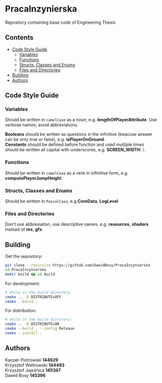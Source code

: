# PracaInzynierska
Repository containing base code of Engineering Thesis

## Contents
- [Code Style Guide](#code-style-guide)
  - [Variables](#variables)
  - [Functions](#functions)
  - [Structs, Classes and Enums](#structs-classes-and-enums)
  - [Files and Directories](#files-and-directories)
- [Building](#building)
- [Authors](#authors)

## Code Style Guide
### Variables
Should be written in `camelCase` as a noun, e.g. **lengthOfPlayerAttribute**.
Use verbose names, avoid abbreviations.

**Booleans** should be written as questions in the infinitive (beacuse answer can be only true or false), e.g. **isPlayerOnGround**. \
**Constants** should be defined before function and used multiple times should be written all capital with underscores, e.g. **SCREEN_WIDTH**. \

### Functions
Should be written in `camelCase` as a verb in infinitive form, e.g. **computePlayerJumpHeight**.

### Structs, Classes and Enums
Should be written in `PascalCase`, e.g **CoreData**, **LogLevel**

### Files and Directories
Don't use abbreviation, use descriptive names. e.g. **resources**, **shaders** instead of **res**, **gfx**.

## Building
Get the repository:
```sh
git clone --recursive https://github.com/DawidBosy/PracaInzynierska
cd PracaInzynierska
mkdir build && cd build
```
For development:
```sh
# while in the build directory
cmake .. -D DISTRIBUTE=OFF
cmake --build .
```
For distribution:
```sh
# while in the build directory:
cmake .. -D DISTRIBUTE=ON
cmake --build . --config Release
cmake --install .
```

## Authors
Kacper Piotrowski **144629** \
Krzysztof Weltrowski **144493** \
Krzysztof Jajeśnica  **145367** \
Dawid Bosy **145396**
